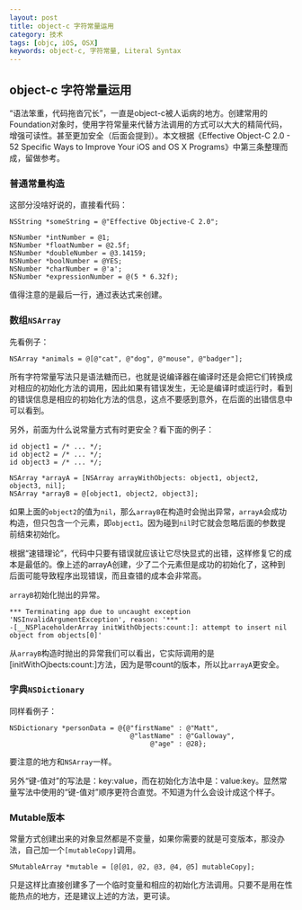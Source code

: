 ```yaml
---
layout: post
title: object-c 字符常量运用
category: 技术
tags: [objc, iOS, OSX]
keywords: object-c, 字符常量, Literal Syntax
---
```


## object-c 字符常量运用

“语法笨重，代码拖沓冗长”，一直是object-c被人诟病的地方。创建常用的Foundation对象时，使用字符常量来代替方法调用的方式可以大大的精简代码，增强可读性。甚至更加安全（后面会提到）。本文根据《Effective Object-C 2.0 - 52 Specific Ways to Improve Your iOS and OS X Programs》中第三条整理而成，留做参考。

### 普通常量构造

这部分没啥好说的，直接看代码：

```
NSString *someString = @"Effective Objective-C 2.0";

NSNumber *intNumber = @1;
NSNumber *floatNumber = @2.5f; 
NSNumber *doubleNumber = @3.14159; 
NSNumber *boolNumber = @YES; 
NSNumber *charNumber = @'a';
NSNumber *expressionNumber = @(5 * 6.32f);￼
```

值得注意的是最后一行，通过表达式来创建。

### 数组`NSArray`

先看例子：

```
NSArray *animals = @[@"cat", @"dog", @"mouse", @"badger"];
```

所有字符常量写法只是语法糖而已，也就是说编译器在编译时还是会把它们转换成对相应的初始化方法的调用，因此如果有错误发生，无论是编译时或运行时，看到的错误信息是相应的初始化方法的信息，这点不要感到意外，在后面的出错信息中可以看到。

另外，前面为什么说常量方式有时更安全？看下面的例子：

```
id object1 = /* ... */; 
id object2 = /* ... */; 
id object3 = /* ... */;

NSArray *arrayA = [NSArray arrayWithObjects: object1, object2, object3, nil];
NSArray *arrayB = @[object1, object2, object3];
```

如果上面的`object2`的值为`nil`，那么`arrayB`在构造时会抛出异常，`arrayA`会成功构造，但只包含一个元素，即`object1`。因为碰到`nil`时它就会忽略后面的参数提前结束初始化。

根据“速错理论”，代码中只要有错误就应该让它尽快显式的出错，这样修复它的成本是最低的。像上述的arrayA创建，少了二个元素但是成功的初始化了，这种到后面可能导致程序出现错误，而且查错的成本会非常高。

`arrayB`初始化抛出的异常。

```
*** Terminating app due to uncaught exception 
'NSInvalidArgumentException', reason: '*** 
-[__NSPlaceholderArray initWithObjects:count:]: attempt to insert nil object from objects[0]'
```

从`arrayB`构造时抛出的异常我们可以看出，它实际调用的是[initWithOjbects:count:]方法，因为是带count的版本，所以比`arrayA`更安全。

### 字典`NSDictionary`

同样看例子：

```
NSDictionary *personData = @{@"firstName" : @"Matt",
                              @"lastName" : @"Galloway", 
                                   @"age" : @28};
```

要注意的地方和`NSArray`一样。

另外“键-值对”的写法是：key:value，而在初始化方法中是：value:key。显然常量写法中使用的“键-值对”顺序更符合直觉。不知道为什么会设计成这个样子。

### Mutable版本

常量方式创建出来的对象显然都是不变量，如果你需要的就是可变版本，那没办法，自己加一个`[mutableCopy]`调用。

```
SMutableArray *mutable = [@[@1, @2, @3, @4, @5] mutableCopy];
```

只是这样比直接创建多了一个临时变量和相应的初始化方法调用。只要不是用在性能热点的地方，还是建议上述的方法，更可读。
